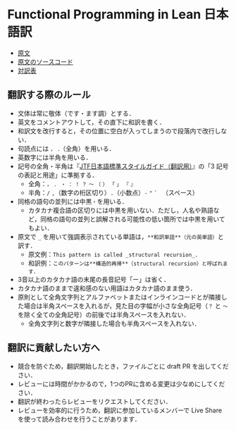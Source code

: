 # Functional Programming in Lean 日本語訳

* [原文](https://leanprover.github.io/functional_programming_in_lean/)
* [原文のソースコード](https://github.com/leanprover/fp-lean)
* [対訳表](/functional-programming-lean/GLOSSARY.md)

## 翻訳する際のルール

* 文体は常に敬体（です・ます調）とする．
* 英文をコメントアウトして，その直下に和訳を書く．
* 和訳文を改行すると，その位置に空白が入ってしまうので段落内で改行しない．
* 句読点には `，` `．`（全角）を用いる．
* 英数字には半角を用いる．
* 記号の全角・半角は『[JTF日本語標準スタイルガイド（翻訳用）](https://www.jtf.jp/tips/styleguide)』の「3 記号の表記と用途」に準拠する．
  * 全角：`，` `．` `・` `：` `！` `？` `～` `（` `）` `「` `」` `『`  `』`
  * 半角：`/` `,`（数字の桁区切り）`.`（小数点）`-` `"` `` ` `` ` `（スペース）
* 同格の語句の並列には中黒`・`を用いる．
  * カタカナ複合語の区切りには中黒を用いない．ただし，人名や熟語など，同格の語句の並列と誤解される可能性の低い箇所では中黒を用いてもよい． 
* 原文で `_` を用いて強調表示されている単語は，`**和訳単語**（元の英単語）`と訳す．
  * 原文例：`This pattern is called _structural recursion_.`
  * 和訳例：`このパターンは**構造的再帰**（structural recursion）と呼ばれます．`
* 3音以上のカタカナ語の末尾の長音記号「ー」は省く．
* カタカナ語のままで違和感のない用語はカタカナ語のまま使う．
* 原則として全角文字列とアルファベットまたはインラインコードとが隣接した場合は半角スペースを入れるが，見た目の字幅が小さな全角記号（`？` と `～` を除く全ての全角記号）の前後では半角スペースを入れない．
  * 全角文字列と数字が隣接した場合も半角スペースを入れない．

## 翻訳に貢献したい方へ

* 競合を防ぐため，翻訳開始したとき，ファイルごとに draft PR を出してください．
* レビューには時間がかかるので，1つのPRに含める変更は少なめにしてください．
* 翻訳が終わったらレビューをリクエストしてください．
* レビューを効率的に行うため，翻訳に参加しているメンバーで Live Share を使って読み合わせを行うことがあります．
